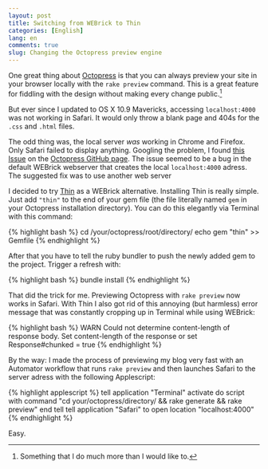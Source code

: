 ```yaml
---
layout: post
title: Switching from WEBrick to Thin
categories: [English]
lang: en
comments: true
slug: Changing the Octopress preview engine
---
```


One great thing about [Octopress](http://octopress.org) is that you can always preview your site in your browser locally with the `rake preview` command. This is a great feature for fiddling with the design without making every change public.[^fiddle]

[^fiddle]: Something that I do much more than I would like to.

But ever since I updated to OS X 10.9 Mavericks, accessing `localhost:4000` was not working in Safari. It would only throw a blank page and 404s for the `.css` and `.html` files.

The odd thing was, the local server *was* working in Chrome and Firefox. Only Safari failed to display anything. Googling the problem, I found [this Issue](https://github.com/imathis/octopress/issues/1395) on the [Octopress GitHub page](https://github.com/imathis/octopress/). The issue seemed to be a bug in the default WEBrick webserver that creates the local `localhost:4000` adress. The suggested fix was to use another web server

I decided to try [Thin](http://code.macournoyer.com/thin/) as a WEBrick alternative. Installing Thin is really simple. Just add `"thin"` to the end of your gem file (the file literally named `gem` in your Octopress installation directory). You can do this elegantly via Terminal with this command:

{% highlight bash %}
cd /your/octopress/root/directory/
echo gem \"thin\" >> Gemfile
{% endhighlight %}

After that you have to tell the ruby bundler to push the newly added gem to the project. Trigger a refresh with:

{% highlight bash %}
bundle install
{% endhighlight %}

That did the trick for me. Previewing Octopress with `rake preview` now works in Safari. With Thin I also got rid of this annoying (but harmless) error message that was constantly cropping up in Terminal while using WEBrick:

{% highlight bash %}
WARN Could not determine content-length of response body.
Set content-length of the response or set Response#chunked = true
{% endhighlight %}

By the way: I made the process of previewing my blog very fast with an Automator workflow that runs `rake preview` and then launches Safari to the server adress with the following Applescript:

{% highlight applescript %}
tell application "Terminal"
        activate
        do script with command "cd your/octopress/directory/ && rake generate && rake preview"
end tell
tell application "Safari" to open location "localhost:4000"
{% endhighlight %}

Easy.